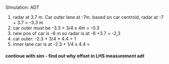 SImulation: ADT
1. radar at 3.7 m. Car outer lane at -7m. based on car centroid, radar at -7 + 3.7 = -3.3 m
2. car outer must be -3.3 + 3/4 x 4m = -0.3
3. new pos of car is -6 m so radar is at -6 +3.7 = -2,3
4. car outer: -2.3 + 3/4 * 4.4 = 1
5. inner lane car is at -2.3 + 1/4 x 4.4 = 

#### continue with sim - find out why offset in LHS measurement adt